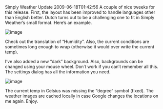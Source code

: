 Simply Weather Update
2009-06-18T01:42:56
A couple of nice tweeks for this release. First, the layout has been improved to handle languages other than English better. Dutch turns out to be a challenging one to fit in Simply Weather’s small format. Here’s an example.

![image](/content/images/blog/SimplyWeatherUpdate_12F41/image.png)

Check out the translation of “Humidity”. Also, the current conditions are sometimes long enough to wrap (otherwise it would over write the current temp).

I’ve also added a new “dark” background. Also, backgrounds can be changed using your mouse wheel. Don’t work if you can’t remember all this. The settings dialog has all the information you need.

![image](/content/images/blog/SimplyWeatherUpdate_12F41/image_3.png)

The current temp in Celsius was missing the “degree” symbol (fixed). The weather images are cached locally in case Google changes the locations on me again. Enjoy.
